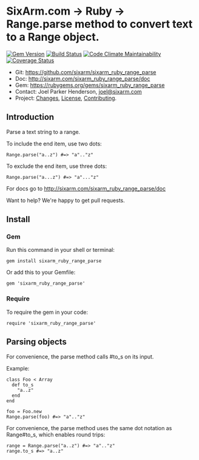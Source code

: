 # SixArm.com → Ruby → <br> Range.parse method to convert text to a Range object.

<!--header-open-->

[![Gem Version](https://badge.fury.io/rb/sixarm_ruby_range_parse.svg)](http://badge.fury.io/rb/sixarm_ruby_range_parse)
[![Build Status](https://travis-ci.org/SixArm/sixarm_ruby_range_parse.png)](https://travis-ci.org/SixArm/sixarm_ruby_range_parse)
[![Code Climate Maintainability](https://api.codeclimate.com/v1/badges/$id/maintainability)](https://codeclimate.com/github/SixArm/$dir/maintainability)
[![Coverage Status](https://coveralls.io/repos/SixArm/sixarm_ruby_range_parse/badge.svg?branch=master&service=github)](https://coveralls.io/github/SixArm/sixarm_ruby_range_parse?branch=master)

* Git: <https://github.com/sixarm/sixarm_ruby_range_parse>
* Doc: <http://sixarm.com/sixarm_ruby_range_parse/doc>
* Gem: <https://rubygems.org/gems/sixarm_ruby_range_parse>
* Contact: Joel Parker Henderson, <joel@sixarm.com>
* Project: [Changes](CHANGES.md), [License](LICENSE.md), [Contributing](CONTRIBUTING.md).

<!--header-shut-->

## Introduction

Parse a text string to a range.

To include the end item, use two dots:

    Range.parse("a..z") #=> "a".."z"

To exclude the end item, use three dots:

    Range.parse("a...z") #=> "a"..."z"

For docs go to <http://sixarm.com/sixarm_ruby_range_parse/doc>

Want to help? We're happy to get pull requests.


<!--install-opent-->

## Install

### Gem

Run this command in your shell or terminal:

    gem install sixarm_ruby_range_parse

Or add this to your Gemfile:

    gem 'sixarm_ruby_range_parse'

### Require

To require the gem in your code:

    require 'sixarm_ruby_range_parse'

<!--install-shut-->

## Parsing objects

For convenience, the parse method calls #to_s on its input.

Example:

    class Foo < Array
      def to_s
        "a..z"
      end
    end

    foo = Foo.new
    Range.parse(foo) #=> "a".."z"

For convenience, the parse method uses the same dot notation as Range#to_s, which enables round trips:

    range = Range.parse("a..z") #=> "a".."z"
    range.to_s #=> "a..z"
